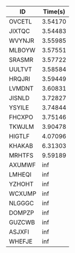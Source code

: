 |ID|Time(s)|
|-|-|
|OVCETL|3.54170|
|JIXTQC|3.54483|
|WVYNJR|3.55985|
|MLBOYW|3.57551|
|SRASMR|3.57722|
|UULTVT|3.58584|
|HRQJRI|3.59449|
|LVMDNT|3.60831|
|JISNLD|3.72827|
|YSYILE|3.74844|
|FHCXPO|3.75146|
|TKWJLM|3.90478|
|HIGTLF|4.07096|
|KHAKAB|6.31303|
|MRHTFS|9.59189|
|AXUMWF|inf|
|LMHEQI|inf|
|YZHOHT|inf|
|WCXUMP|inf|
|NLGGGC|inf|
|DOMPZP|inf|
|GUZCWB|inf|
|ASJXFI|inf|
|WHEFJE|inf|
